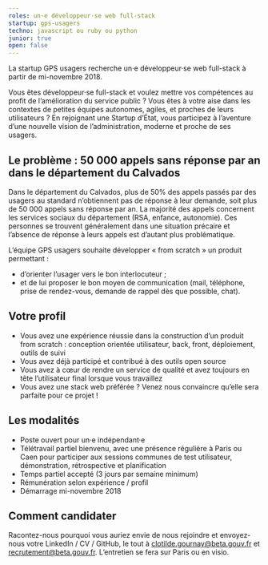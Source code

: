 ```yaml
---
roles: un·e développeur·se web full-stack
startup: gps-usagers
techno: javascript ou ruby ou python
junior: true
open: false
---
```


La startup GPS usagers recherche un·e développeur·se web full-stack à partir de mi-novembre 2018.

<!--more-->

Vous êtes développeur·se full-stack et voulez mettre vos compétences au profit de l’amélioration du service public ? 
Vous êtes à votre aise dans les contextes de petites équipes autonomes, agiles, et proches de leurs utilisateurs ? 
En rejoignant une Startup d’État, vous participez à l’aventure d’une nouvelle vision de l’administration, moderne et proche de ses usagers.

## Le problème : 50 000 appels sans réponse par an dans le département du Calvados

Dans le département du Calvados, plus de 50% des appels passés par des usagers au standard n’obtiennent pas de réponse à leur demande, soit plus de 50 000 appels sans réponse par an. La majorité des appels concernent les services sociaux du département (RSA, enfance, autonomie). Ces personnes se trouvent généralement dans une situation précaire et l’absence de réponse à leurs appels est d’autant plus problématique.

L’équipe GPS usagers souhaite développer « from scratch » un produit permettant :
- d’orienter l’usager vers le bon interlocuteur ;
- et de lui proposer le bon moyen de communication (mail, téléphone, prise de rendez-vous, demande de rappel dès que possible, chat).

## Votre profil

- Vous avez une expérience réussie dans la construction d’un produit from scratch : conception orientée utilisateur, back, front, déploiement, outils de suivi
- Vous avez déjà participé et contribué à des outils open source
- Vous avez à cœur de rendre un service de qualité et avez toujours en tête l’utilisateur final lorsque vous travaillez
- Vous avez une stack web préférée ? Venez nous convaincre qu’elle sera parfaite pour ce projet !

## Les modalités

- Poste ouvert pour un·e indépendant·e
- Télétravail partiel bienvenu, avec une présence régulière à Paris ou Caen pour participer aux sessions communes de test utilisateur, démonstration, rétrospective et planification
- Temps partiel accepté (3 jours par semaine minimum)
- Rémunération selon expérience / profil
- Démarrage mi-novembre 2018

## Comment candidater

Racontez-nous pourquoi vous auriez envie de nous rejoindre et envoyez-nous votre LinkedIn / CV / GitHub, le tout à clotilde.gournay@beta.gouv.fr et recrutement@beta.gouv.fr. L’entretien se fera sur Paris ou en visio.

